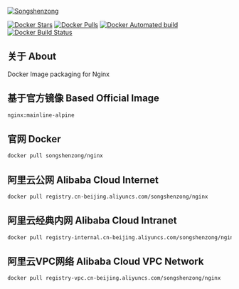 [![Songshenzong](https://cdn.songshenzong.com/images/logo.png)](https://songshenzong.com)

[![Docker Stars](https://img.shields.io/docker/stars/songshenzong/nginx.svg?style=flat-square)](https://hub.docker.com/r/songshenzong/php/)
[![Docker Pulls](https://img.shields.io/docker/pulls/songshenzong/nginx.svg?style=flat-square)](https://hub.docker.com/r/songshenzong/php/)
[![Docker Automated build](https://img.shields.io/docker/automated/songshenzong/nginx.svg?style=flat-square)](https://hub.docker.com/r/songshenzong/php/)
[![Docker Build Status](https://img.shields.io/docker/build/songshenzong/nginx.svg?style=flat-square)](https://hub.docker.com/r/songshenzong/php/)

## 关于 About
Docker Image packaging for Nginx


## 基于官方镜像 Based Official Image

```bash
nginx:mainline-alpine
```



## 官网 Docker

```bash
docker pull songshenzong/nginx
```



## 阿里云公网 Alibaba Cloud Internet

```bash
docker pull registry.cn-beijing.aliyuncs.com/songshenzong/nginx
```



## 阿里云经典内网 Alibaba Cloud Intranet

```bash
docker pull registry-internal.cn-beijing.aliyuncs.com/songshenzong/nginx
```



## 阿里云VPC网络 Alibaba Cloud VPC Network

```bash
docker pull registry-vpc.cn-beijing.aliyuncs.com/songshenzong/nginx
```

